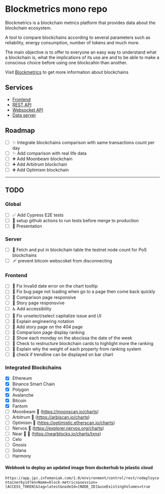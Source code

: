 # Blockmetrics mono repo

Blockmetrics is a blockchain metrics platform that provides data about the blockchain ecosystem.

A tool to compare blockchains according to several parameters such as reliability, energy consumption, number of tokens and much more.

The main objective is to offer to everyone an easy way to understand what a blockchain is, what the implications of its use are and to be able to make a conscious choice before using one blockcahin than another.

Visit [Blockmetrics](https://block-metrics.io/) to get more information about blockchains

## Services

- [Frontend](./packages/frontend/README.md)
- [REST API](./packages/api/rest/README.md)
- [Websocket API](./packages/api/ws/README.md)
- [Data server](./packages/server/README.md)

## Roadmap

- [ ] :sparkles: Integrate blockchains comparison with same transactions count per day
- [ ] :sparkles: Add comparison with real life data
- [ ] :heavy_plus_sign: Add Moonbeam blockchain
- [ ] :heavy_plus_sign: Add Arbitrum blockchain
- [ ] :heavy_plus_sign: Add Optimism blockchain

---

## TODO

### Global

- [ ] :white_check_mark: Add Cypress E2E tests
- [ ] :construction_worker: setup github actions to run tests before merge to production
- [ ] :art: Presentation

### Server

- [ ] :monocle_face: Fetch and put in blockchain table the testnet node count for PoS blockchains
- [ ] :adhesive_bandage: prevent bitcoin webscoket from disconnecting

### Frontend

- [ ] :bug: Fix Invalid date error on the chart tooltip
- [ ] :bug: Fix bug page not loading when go to a page then come back quickly
- [ ] :iphone: Comparison page responsive
- [ ] :iphone: Story page responsvive
- [ ] :wheelchair: Add accessibility
- [ ] :lipstick: Fix unselect/select capitalize issue and UI
- [ ] :children_crossing: Explain engineering notation
- [ ] :children_crossing: Add story page on the 404 page
- [ ] :children_crossing: Comparison page display ranking
- [ ] :children_crossing: Show each monday on the abscissa the date of the week
- [ ] :children_crossing: Check to restructure blockchain cards to highlight more the ranking
- [ ] :children_crossing: Explain why the weight of each property from ranking system
- [ ] :children_crossing: check if trendline can be displayed on bar chart

### Integrated Blockchains

- [x] Ethereum
- [x] Binance Smart Chain
- [x] Polygon
- [x] Avalanche
- [x] Bitcoin
- [x] Fantom
- [ ] Moonbeam :pushpin: (https://moonscan.io/charts)
- [ ] Arbitrum :pushpin: (https://arbiscan.io/charts)
- [ ] Optimism :pushpin: (https://optimistic.etherscan.io/charts)
- [ ] Nervos :pushpin: (https://explorer.nervos.org/charts)
- [ ] Near :pushpin: :triangular_flag_on_post: (https://nearblocks.io/charts/txns)
- [ ] Celo
- [ ] Gnosis
- [ ] Solana
- [ ] Harmony

#### Webhook to deploy an updated image from dockerhub to jelastic cloud

`https://app.jpc.infomaniak.com/1.0/environment/control/rest/redeploycontainerbyid?envName=block-metrics&session=[ACCESS_TOKEN]&tag=latest&nodeId=[NODE_ID]&useExistingVolumes=true`
